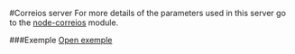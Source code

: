 #Correios server
For more details of the parameters used in this server go to the [node-correios](https://github.com/vitorleal/node-correios) module.


###Exemple
[Open exemple](http://correios-server.herokuapp.com/frete?nCdServico=40010,40045&sCepOrigem=22041030&sCepDestino=04569001&nVlPeso=1&nCdFormato=1&nVlComprimento=20&nVlAltura=4&nVlLargura=11&nVlDiametro=20&nVlValorDeclarado=500)
